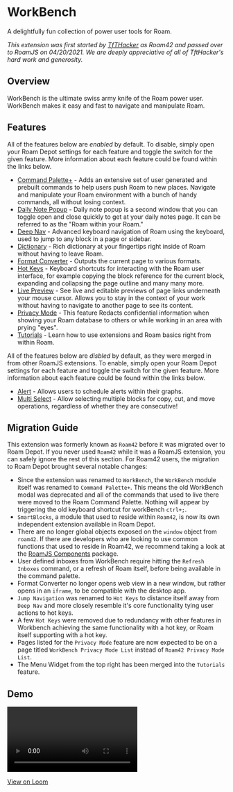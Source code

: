 # WorkBench

A delightfully fun collection of power user tools for Roam.

_This extension was first started by [TfTHacker](https://twitter.com/tfthacker) as Roam42 and passed over to RoamJS on 04/20/2021. We are deeply appreciative of all of TftHacker's hard work and generosity._

## Overview

WorkBench is the ultimate swiss army knife of the Roam power user. WorkBench makes it easy and fast to navigate and manipulate Roam.

## Features

All of the features below are _enabled_ by default. To disable, simply open your Roam Depot settings for each feature and toggle the switch for the given feature. More information about each feature could be found within the links below.

- [Command Palette+](https://roamjs.com/extensions/workbench/command_palette_plus) - Adds an extensive set of user generated and prebuilt commands to help users push Roam to new places. Navigate and manipulate your Roam environment with a bunch of handy commands, all without losing context.
- [Daily Note Popup](https://roamjs.com/extensions/workbench/daily_note_popup) - Daily note popup is a second window that you can toggle open and close quickly to get at your daily notes page. It can be referred to as the "Roam within your Roam."
- [Deep Nav](https://roamjs.com/extensions/workbench/deep_nav) - Advanced keyboard navigation of Roam using the keyboard, used to jump to any block in a page or sidebar.
- [Dictionary](https://roamjs.com/extensions/workbench/dictionary) - Rich dictionary at your fingertips right inside of Roam without having to leave Roam.
- [Format Converter](https://roamjs.com/extensions/workbench/format_converter) - Outputs the current page to various formats.
- [Hot Keys](https://roamjs.com/extensions/workbench/hot_keys) - Keyboard shortcuts for interacting with the Roam user interface, for example copying the block reference for the current block, expanding and collapsing the page outline and many many more.
- [Live Preview](https://roamjs.com/extensions/workbench/live_preview) - See live and editable previews of page links underneath your mouse cursor. Allows you to stay in the context of your work without having to navigate to another page to see its content.
- [Privacy Mode](https://roamjs.com/extensions/workbench/privacy_mode) - This feature Redacts confidential information when showing your Roam database to others or while working in an area with prying "eyes".
- [Tutorials](https://roamjs.com/extensions/workbench/tutorials) - Learn how to use extensions and Roam basics right from within Roam.

All of the features below are _disbled_ by default, as they were merged in from other RoamJS extensions. To enable, simply open your Roam Depot settings for each feature and toggle the switch for the given feature. More information about each feature could be found within the links below.

- [Alert](https://roamjs.com/extensions/workbench/alert) - Allows users to schedule alerts within their graphs. 
- [Multi Select](https://roamjs.com/extensions/workbench/multi_select) - Allow selecting multiple blocks for copy, cut, and move operations, regardless of whether they are consecutive!

## Migration Guide

This extension was formerly known as `Roam42` before it was migrated over to Roam Depot. If you never used `Roam42` while it was a RoamJS extension, you can safely ignore the rest of this section. For Roam42 users, the migration to Roam Depot brought several notable changes:

- Since the extension was renamed to `WorkBench`, the `WorkBench` module itself was renamed to `Command Palette+`. This means the old WorkBench modal was deprecated and all of the commands that used to live there were moved to the Roam Command Palette. Nothing will appear by triggering the old keyboard shortcut for workBench `ctrl+;`.
- `SmartBlocks`, a module that used to reside within `Roam42`, is now its own independent extension available in Roam Depot.
- There are no longer global objects exposed on the `window` object from `roam42`. If there are developers who are looking to use common functions that used to reside in Roam42, we recommend taking a look at the [RoamJS Components](https://roamjs.com/extensions/developer/roamjs_components) package.
- User defined inboxes from WorkBench require hitting the `Refresh Inboxes` command, or a refresh of Roam itself, before being available in the command palette.
- Format Converter no longer opens web view in a new window, but rather opens in an `iframe`, to be compatible with the desktop app.
- `Jump Navigation` was renamed to `Hot Keys` to distance itself away from `Deep Nav` and more closely resemble it's core functionality tying user actions to hot keys.
- A few `Hot Keys` were removed due to redundancy with other features in Workbench achieving the same functionality with a hot key, or Roam itself supporting with a hot key.
- Pages listed for the `Privacy Mode` feature are now expected to be on a page titled `WorkBench Privacy Mode List` instead of `Roam42 Privacy Mode List`.
- The Menu Widget from the top right has been merged into the `Tutorials` feature.

## Demo

<video src="https://roamjs.com/loom/0ced5bfcfae04ae38813563b4470dfec.mp4" controls="controls"></video>

[View on Loom](https://www.loom.com/share/0ced5bfcfae04ae38813563b4470dfec)
